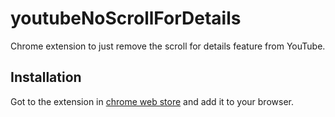 # youtubeNoScrollForDetails

Chrome extension to just remove the scroll for details feature from YouTube.

## Installation

Got to the extension in [chrome web store](https://chrome.google.com/webstore/detail/ctrl-zoom/hfkjahglikjilgkjofapdkdboikoobfg) and add it to your browser.
